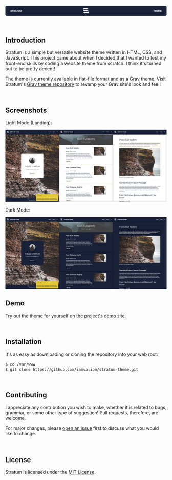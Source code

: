 <p align="center"><img src="https://github.com/iamvalion/stratum-theme/blob/main/images/README-Banner.png" alt="Stratum banner"></p>

<br>

## Introduction

Stratum is a simple but versatile website theme written in HTML, CSS, and JavaScript. This project came about when I decided that I wanted to test my front-end skills by coding a website theme from scratch. I think it's turned out to be pretty decent!

The theme is currently available in flat-file format and as a [Grav](https://getgrav.org) theme. Visit Stratum's [Grav theme repository](https://github.com/iamvalion/stratum-grav-theme) to revamp your Grav site's look and feel!

<br>

## Screenshots

Light Mode (Landing):

<img src="https://github.com/iamvalion/stratum-theme/blob/main/images/Screenshots_Light_3240x1440.jpg" alt="Light mode screenshot">

Dark Mode:

<img src="https://github.com/iamvalion/stratum-theme/blob/main/images/Screenshots_Dark_3240x1440.jpg" alt="Dark mode screenshots">

<br>

## Demo

Try out the theme for yourself on [the project's demo site](https://demo.valion.me/stratum-theme/).

<br>

## Installation

It's as easy as downloading or cloning the repository into your web root:

```
$ cd /var/www
$ git clone https://github.com/iamvalion/stratum-theme.git
```

<br>

## Contributing

I appreciate any contribution you wish to make, whether it is related to bugs, grammar, or some other type of suggestion! Pull requests, therefore, are welcome.

For major changes, please [open an issue](https://github.com/iamvalion/stratum-theme/issues/new) first to discuss what you would like to change.

<br>

## License

Stratum is licensed under the [MIT License](https://choosealicense.com/licenses/mit).

